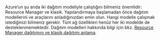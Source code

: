 Azure’un şu anda iki dağıtım modeliyle çalıştığını bilmeniz önemlidir: Resource Manager ve klasik. Yapılandırmaya başlamadan önce dağıtım modellerini ve araçlarını anladığınızdan emin olun. Hangi modelle çalışmak istediğinizi bilmeniz gerekir. Tüm ağ özellikleri henüz her iki modelde de desteklenmemektedir. Dağıtım modelleri hakkında bilgi için bkz. [Resource Manager dağıtımını ve klasik dağıtımı anlama](../articles/resource-manager-deployment-model.md).

<!--HONumber=Sep16_HO3-->


